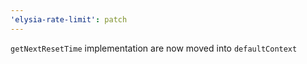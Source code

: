```yaml
---
'elysia-rate-limit': patch
---
```


`getNextResetTime` implementation are now moved into `defaultContext`
